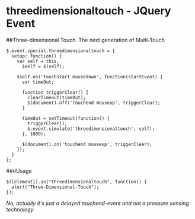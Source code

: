 # threedimensionaltouch - JQuery Event

##Three-dimensional Touch. The next generation of Multi‑Touch

```
$.event.special.threedimensionaltouch = {
  setup: function() {
    var self = this,
      $self = $(self);
        
    $self.on('touchstart mousedown', function(startEvent) {
      var timeOut;
        	
      function triggerClear() {
        clearTimeout(timeOut);
        $(document).off('touchend mouseup', triggerClear);
      }
            
      timeOut = setTimeout(function() {
        triggerClear();
        $.event.simulate('threedimensionaltouch', self);
      }, 1000);
            
      $(document).on('touchend mouseup', triggerClear);
    });
  }
};
```

###Usage

```
$([element]).on("threedimensionaltouch", function() {
  alert("Three-Dimensional-Touch"); 
});
```

*No, actually it's just a delayed touchend-event and not a pressure sensing technology*
